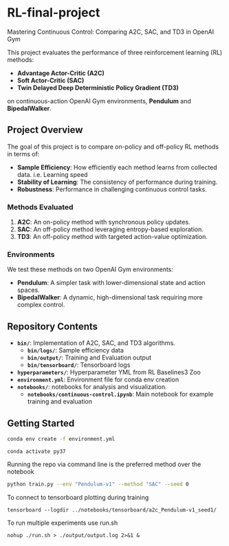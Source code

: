 # RL-final-project
Mastering Continuous Control: Comparing A2C, SAC, and TD3 in OpenAI Gym

This project evaluates the performance of three reinforcement learning (RL) methods:

- **Advantage Actor-Critic (A2C)**
- **Soft Actor-Critic (SAC)**
- **Twin Delayed Deep Deterministic Policy Gradient (TD3)**

on continuous-action OpenAI Gym environments, **Pendulum** and **BipedalWalker**.

## Project Overview

The goal of this project is to compare on-policy and off-policy RL methods in terms of:

- **Sample Efficiency**: How efficiently each method learns from collected data. i.e. Learning speed
- **Stability of Learning**: The consistency of performance during training.
- **Robustness**: Performance in challenging continuous control tasks.

### Methods Evaluated

1. **A2C**: An on-policy method with synchronous policy updates.
2. **SAC**: An off-policy method leveraging entropy-based exploration.
3. **TD3**: An off-policy method with targeted action-value optimization.

### Environments

We test these methods on two OpenAI Gym environments:

- **Pendulum**: A simpler task with lower-dimensional state and action spaces.
- **BipedalWalker**: A dynamic, high-dimensional task requiring more complex control.


## Repository Contents

- **`bin/`**: Implementation of A2C, SAC, and TD3 algorithms.
    - **`bin/logs/`**: Sample efficiency data
    - **`bin/output/`**: Training and Evaluation output
    - **`bin/tensorboard/`**: Tensorboard logs
- **`hyperparameters/`**: Hyperparameter YML from RL Baselines3 Zoo
- **`environment.yml`**: Environment file for conda env creation
- **`notebooks/`**: notebooks for analysis and visualization.
    - **`notebooks/continuous-control.ipynb`**: Main notebook for example training and evaluation

## Getting Started

```bash
conda env create -f environment.yml
```

```
conda activate py37
```

Running the repo via command line is the preferred method over the notebook
```bash
python train.py --env "Pendulum-v1" --method "SAC" --seed 0
```
To connect to tensorboard plotting during training
```
tensorboard --logdir ../notebooks/tensorboard/a2c_Pendulum-v1_seed1/
```

To run multiple experiments use run.sh
```
nohup ./run.sh > ./output/output.log 2>&1 &
```